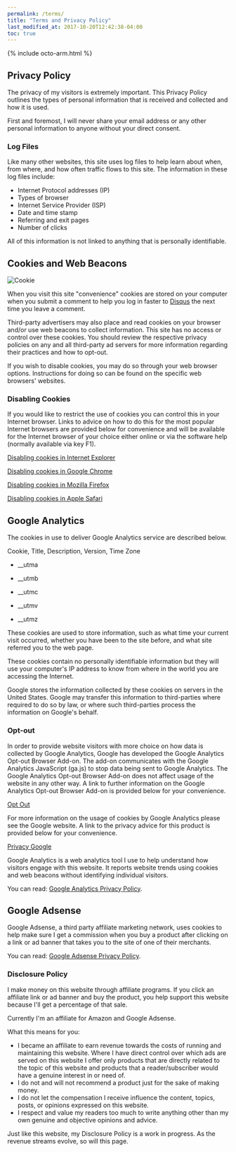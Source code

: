 ```yaml
---
permalink: /terms/
title: "Terms and Privacy Policy"
last_modified_at: 2017-10-20T12:42:38-04:00
toc: true
---
```


{% include octo-arm.html %}

## Privacy Policy

The privacy of my visitors is extremely important. This Privacy Policy outlines the types of personal information that is received and collected and how it is used.

First and foremost, I will never share your email address or any other personal information to anyone without your direct consent.

### Log Files

Like many other websites, this site uses log files to help learn about when, from where, and how often traffic flows to this site. The information in these log files include:

* Internet Protocol addresses (IP)
* Types of browser
* Internet Service Provider (ISP)
* Date and time stamp
* Referring and exit pages
* Number of clicks

All of this information is not linked to anything that is personally identifiable.

## Cookies and Web Beacons

![Cookie](/DWB/assets/images/pages/svg/cookies.svg)

When you visit this site "convenience" cookies are stored on your computer when you submit a comment to help you log in faster to [Disqus](http://disqus.com) the next time you leave a comment.

Third-party advertisers may also place and read cookies on your browser and/or use web beacons to collect information. This site has no access or control over these cookies. You should review the respective privacy policies on any and all third-party ad servers for more information regarding their practices and how to opt-out.

If you wish to disable cookies, you may do so through your web browser options. Instructions for doing so can be found on the specific web browsers' websites.

### Disabling Cookies
              
If you would like to restrict the use of cookies you can control this in your Internet browser. Links to advice on how to do this for the most popular Internet browsers are provided below for convenience and will be available for the Internet browser of your choice either online or via the software help (normally available via key F1).

[Disabling cookies in Internet Explorer](http://windows.microsoft.com/en-GB/windows7/Block-enable-or-allow-cookies)

[Disabling cookies in Google Chrome](https://support.google.com/chrome/bin/answer.py?hl=en-GB&amp;answer=95647&amp;p=cpn_cookies)

[Disabling cookies in Mozilla Firefox](http://support.mozilla.org/en-US/kb/Blocking-cookies)

[Disabling cookies in Apple Safari](http://docs.info.apple.com/article.html?artnum=324)

## Google Analytics

The cookies in use to deliver Google Analytics service are described below.

Cookie, Title, Description, Version, Time Zone

* __utma

* __utmb

* __utmc

* __utmv

* __utmz

These cookies are used to store information, such as what time your current visit occurred, whether you have been to the site before, and what site referred you to the web page.

These cookies contain no personally identifiable information but they will use your computer's IP address to know from where in the world you are accessing the Internet.

Google stores the information collected by these cookies on servers in the United States. Google may transfer this information to third-parties where required to do so by law, or where such third-parties process the information on Google's behalf.

### Opt-out

In order to provide website visitors with more choice on how data is collected by Google Analytics, Google has developed the Google Analytics Opt-out Browser Add-on. The add-on communicates with the Google Analytics JavaScript (ga.js) to stop data being sent to Google Analytics. The Google Analytics Opt-out Browser Add-on does not affect usage of the website in any other way. A link to further information on the Google Analytics Opt-out Browser Add-on is provided below for your convenience.

[Opt Out](http://tools.google.com/dlpage/gaoptout?hl=None)

For more information on the usage of cookies by Google Analytics please see the Google website. A link to the privacy advice for this product is provided below for your convenience.

[Privacy Google](http://www.google.com/analytics/learn/privacy.html)

Google Analytics is a web analytics tool I use to help understand how visitors engage with this website. It reports website trends using cookies and web beacons without identifying individual visitors. 

You can read: [Google Analytics Privacy Policy](http://www.google.com/analytics/learn/privacy.html).

## Google Adsense

Google Adsense, a third party affiliate marketing network, uses cookies to help make sure I get a commission when you buy a product after clicking on a link or ad banner that takes you to the site of one of their merchants. 

You can read: [Google Adsense Privacy Policy](http://support.google.com/adsense/bin/answer.py?hl=en&answer=48182).

### Disclosure Policy

I make money on this website through affiliate programs. If you click an affiliate link or ad banner and buy the product, you help support this website because I'll get a percentage of that sale.

Currently I'm an affiliate for Amazon and Google Adsense.

What this means for you:

* I became an affiliate to earn revenue towards the costs of running and maintaining this website. Where I have direct control over which ads are served on this website I offer only products that are directly related to the topic of this website and products that a reader/subscriber would have a genuine interest in or need of.
* I do not and will not recommend a product just for the sake of making money.
* I do not let the compensation I receive influence the content, topics, posts, or opinions expressed on this website.
* I respect and value my readers too much to write anything other than my own genuine and objective opinions and advice.

Just like this website, my Disclosure Policy is a work in progress. As the revenue streams evolve, so will this page.